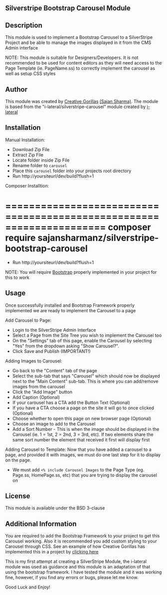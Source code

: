 ## Silverstripe Bootstrap Carousel Module

## Description
This module is used to implement a Bootstrap Carousel to a SilverStripe Project and be able to manage the images displayed in it from the CMS Admin interface

NOTE: This module is suitable for Designers/Developers. It is not recommended to be used for content editors as they will need access to the Page Template (ie. PageName.ss) to correctly implement the carousel as well as setup CSS styles

## Author
This module was created by [ Creative Gorillas](http://www.creativegorillas.com) [(Sajan Sharma)](http://github.com/sajansharmanz). The module is based from the "i-lateral/silverstripe-carousel" module created by [i-lateral](http://www.i-lateral.com)

## Installation
Manual Installation:
- Download Zip File
- Extract Zip File
- Locate folder inside Zip File
- Rename folder to `carousel`
- Place this `carousel` folder into your projects root directory
- Run http://yoursiteurl/dev/build?flush=1

Composer Installtion:

=====================================================================
	composer require sajansharmanz/silverstripe-bootstrap-carousel
=====================================================================

- Run http://yoursiteurl/dev/build?flush=1

NOTE: You will require [Bootstrap](http://getbootstrap.com) properly implemented in your project for this to work

## Usage
Once successfully installed and Bootstrap Framework properly implemented we are ready to implement the Carousel to a page

Add Carousel to Page:

- Login to the SilverStripe Admin Interface
- Select a Page from the Site Tree you wish to implement the Carousel too
- On the "Settings" tab of this page, enable the Carousel by selecting "Yes" from the dropdown asking "Show Carousel?".
- Click Save and Publish (IMPORTANT!)

Adding Images to Carousel:
- Go back to the "Content" tab of the page
- Select the sub-tab that says "Carousel" which should now be displayed next to the "Main Content" sub-tab. This is where you can add/remove images from the carousel
- Click the "Add Image" button
- Add Caption (Optional)
- If your carousel has a CTA add the Button Text (Optional)
- If you have a CTA choose a page on the site it will go to once clicked (Optional)
- Choose whether to open this page on new browser page (Optional)
- Choose an image to add to the Carousel
- Add a Sort Number - This is when the image should be displayed in the Carousel (ie. 1 = 1st, 2 = 2nd, 3 = 3rd, etc). If two elements share the same sort number the element that received it first will display first

Adding Carousel to Template: Now that you have added a carousel to a page, and provided it with images, we must do one last step for it to display on the page.

- We must add `<% include Carousel Images` to the Page Type (eg. Page.ss, HomePage.ss, etc) that you are trying to display the carousel on

## License
This module is available under the BSD 3-clause

## Additional Information
You are required to add the Bootstrap Framework to your project to get this Carousel working.
Also it is recommended you add custom styling to your Carousel through CSS. See an example of how Creative Gorillas has implemented this in a project by [clicking here](http://www.sanatandharammandir.org.nz)

This is my first attempt at creating a SilverStripe Module, the i-lateral module was used as guidance and this module is an adaptation of that using the bootstrap framework. I have tested the module and it was working fine, however, if you find any errors or bugs, please let me know.

Good Luck and Enjoy!
